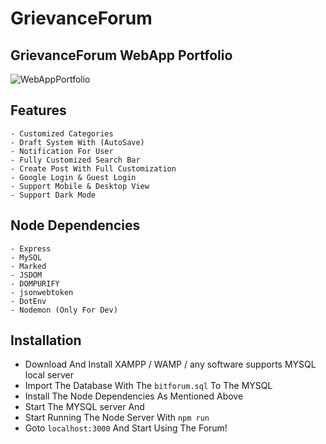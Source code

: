 # GrievanceForum

## GrievanceForum WebApp Portfolio
![WebAppPortfolio](https://raw.githubusercontent.com/ManojTGN/GrievanceForum/main/public/images/AppPortfolio.jpg?token=GHSAT0AAAAAAB2UW65Z45CRD24WT5NVUOYAY5GZV5A)

## Features
    - Customized Categories
    - Draft System With (AutoSave)
    - Notification For User
    - Fully Customized Search Bar
    - Create Post With Full Customization
    - Google Login & Guest Login
    - Support Mobile & Desktop View
    - Support Dark Mode

## Node Dependencies
	- Express
    - MySQL
    - Marked
    - JSDOM
    - DOMPURIFY
    - jsonwebtoken
    - DotEnv
    - Nodemon (Only For Dev)

## Installation
- Download And Install XAMPP / WAMP / any software supports MYSQL local server
- Import The Database With The `bitforum.sql` To The MYSQL
- Install The Node Dependencies As Mentioned Above
- Start The MYSQL server And 
- Start Running The Node Server With `npm run`
- Goto `localhost:3000` And Start Using The Forum!